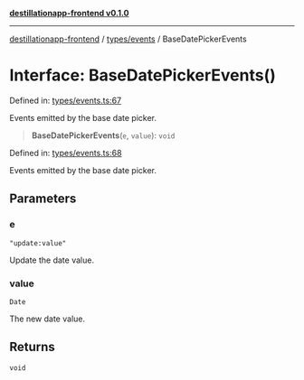 [**destillationapp-frontend v0.1.0**](../../../README.md)

***

[destillationapp-frontend](../../../modules.md) / [types/events](../README.md) / BaseDatePickerEvents

# Interface: BaseDatePickerEvents()

Defined in: [types/events.ts:67](https://github.com/DestillApp/main/blob/be94b1d93681946bd573e84cd8381ba32cee62b9/frontend/src/types/events.ts#L67)

Events emitted by the base date picker.

> **BaseDatePickerEvents**(`e`, `value`): `void`

Defined in: [types/events.ts:68](https://github.com/DestillApp/main/blob/be94b1d93681946bd573e84cd8381ba32cee62b9/frontend/src/types/events.ts#L68)

Events emitted by the base date picker.

## Parameters

### e

`"update:value"`

Update the date value.

### value

`Date`

The new date value.

## Returns

`void`
